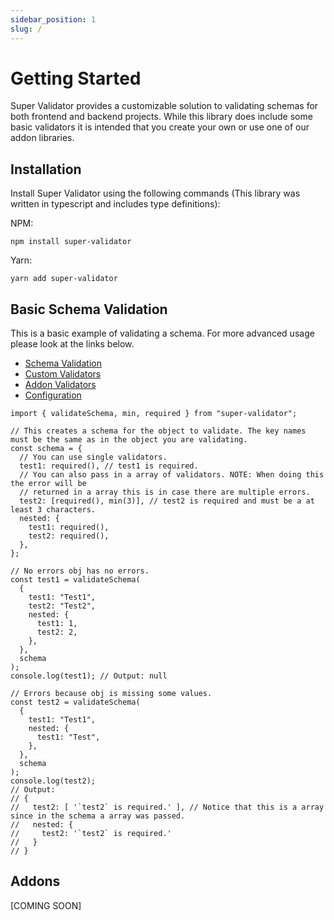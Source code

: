 ```yaml
---
sidebar_position: 1
slug: /
---
```


# Getting Started

Super Validator provides a customizable solution to validating schemas for both frontend and backend projects. While this library does include some basic validators it is intended that you create your own or use one of our addon libraries.

## Installation

Install Super Validator using the following commands (This library was written in typescript and includes type definitions):

NPM:

```
npm install super-validator
```

Yarn:

```
yarn add super-validator
```

## Basic Schema Validation

This is a basic example of validating a schema. For more advanced usage please look at the links below.

-   [Schema Validation](schema-validation.md)
-   [Custom Validators](custom-validators.md)
-   [Addon Validators](addon-validators.md)
-   [Configuration](configuration.md)

```
import { validateSchema, min, required } from "super-validator";

// This creates a schema for the object to validate. The key names must be the same as in the object you are validating.
const schema = {
  // You can use single validators.
  test1: required(), // test1 is required.
  // You can also pass in a array of validators. NOTE: When doing this the error will be
  // returned in a array this is in case there are multiple errors.
  test2: [required(), min(3)], // test2 is required and must be a at least 3 characters.
  nested: {
    test1: required(),
    test2: required(),
  },
};

// No errors obj has no errors.
const test1 = validateSchema(
  {
    test1: "Test1",
    test2: "Test2",
    nested: {
      test1: 1,
      test2: 2,
    },
  },
  schema
);
console.log(test1); // Output: null

// Errors because obj is missing some values.
const test2 = validateSchema(
  {
    test1: "Test1",
    nested: {
      test1: "Test",
    },
  },
  schema
);
console.log(test2);
// Output:
// {
//   test2: [ '`test2` is required.' ], // Notice that this is a array since in the schema a array was passed.
//   nested: {
//     test2: '`test2` is required.'
//   }
// }
```

## Addons

[COMING SOON]
